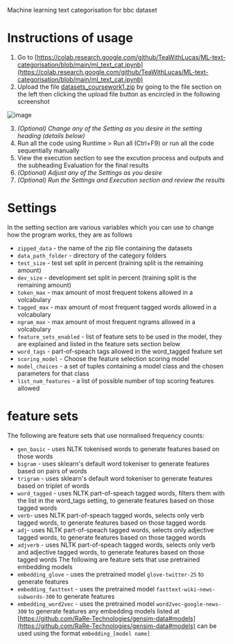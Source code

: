 Machine learning text categorisation for bbc dataset
# Instructions of usage
1. Go to [https://colab.research.google.com/github/TeaWithLucas/ML-text-categorisation/blob/main/ml_text_cat.ipynb](https://colab.research.google.com/github/TeaWithLucas/ML-text-categorisation/blob/main/ml_text_cat.ipynb)
2. Upload the file [datasets_coursework1.zip](https://github.com/TeaWithLucas/ML-text-categorisation/blob/main/datasets_coursework1.zip) by going to the file section on the left then clicking the upload file button as encircled in the following screenshot

![image](https://user-images.githubusercontent.com/18538046/115248940-0df33480-a120-11eb-9b40-07bd76789f88.png)

3. *(Optional) Change any of the Setting as you desire in the setting heading (details below)*
4. Run all the code using Runtime > Run all (Ctrl+F9) or run all the code sequentially manually
5. View the execution section to see the excution process and outputs and the subheading Evaluation for the final results
6. *(Optional) Adjust any of the Settings as you desire*
7. *(Optional) Run the Settings and Execution section and review the results*

# Settings
In the setting section are various variables which you can use to change how the program works, they are as follows
* `zipped_data` - the name of the zip file containing the datasets
* `data_path_folder` - directory of the category folders
* `test_size` - test set split in percent (training split is the remaining amount)
* `dev_size` - development set split in percent (training split is the remaining amount)
* `token_max` - max amount of most frequent tokens allowed in a volcabulary
* `tagged_max` - max amount of most frequent tagged words allowed in a volcabulary
* `ngram_max` - max amount of most frequent ngrams allowed in a volcabulary
* `feature_sets_enabled` - list of feature sets to be used in the model, they are explained and listed in the feature sets section below
* `word_tags` - part-of-speach tags allowed in the word_tagged feature set
* `scoring_model` - Choose the feature selection scoring model 
* `model_choices` - a set of tuples containing a model class and the chosen parameters for that class
* `list_num_features` - a list of possible number of top scoring features allowed

# feature sets
The following are feature sets that use normalised frequency counts:
* `gen_basic` - uses NLTK tokenised words to generate features based on those words
* `bigram` - uses sklearn's default word tokeniser to generate features based on pairs of words
* `trigram` - uses sklearn's default word tokeniser to generate features based on triplet of words
* `word_tagged` - uses NLTK part-of-speach tagged words, filters them with the list in the word_tags setting, to generate features based on those tagged words
* `verb`- uses NLTK part-of-speach tagged words, selects only verb tagged words, to generate features based on those tagged words
* `adj`- uses NLTK part-of-speach tagged words, selects only adjective tagged words, to generate features based on those tagged words
* `adjverb` - uses NLTK part-of-speach tagged words, selects only verb and adjective tagged words, to generate features based on those tagged words
The following are feature sets that use pretrained embedding models
* `embedding_glove` - uses the pretrained model `glove-twitter-25` to generate features
* `embedding_fasttext` - uses the pretrained model `fasttext-wiki-news-subwords-300` to generate features
* `embedding_word2vec` - uses the pretrained model `word2vec-google-news-300` to generate features
any embedding models listed at [https://github.com/RaRe-Technologies/gensim-data#models](https://github.com/RaRe-Technologies/gensim-data#models) can be used using the format `embedding_[model name]`
